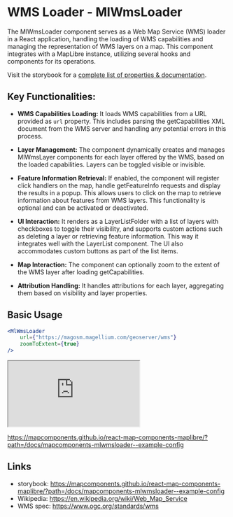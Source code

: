 # WMS Loader - MlWmsLoader

The MlWmsLoader component serves as a Web Map Service (WMS) loader in a React application, handling the loading of WMS capabilities and managing the representation of WMS layers on a map. This component integrates with a MapLibre instance, utilizing several hooks and components for its operations.

Visit the storybook for a [complete list of properties & documentation](https://mapcomponents.github.io/react-map-components-maplibre/?path=/docs/mapcomponents-mlwmsloader--example-config).

## Key Functionalities:

- **WMS Capabilities Loading:** It loads WMS capabilities from a URL provided as `url` property. This includes parsing the getCapabilities XML document from the WMS server and handling any potential errors in this process.

- **Layer Management:** The component dynamically creates and manages MlWmsLayer components for each layer offered by the WMS, based on the loaded capabilities. Layers can be toggled visible or invisible.

- **Feature Information Retrieval:** If enabled, the component will register click handlers on the map, handle getFeatureInfo requests and display the results in a popup. This allows users to click on the map to retrieve information about features from WMS layers. This functionality is optional and can be activated or deactivated.

- **UI Interaction:** It renders as a LayerListFolder with a list of layers with checkboxes to toggle their visibility, and supports custom actions such as deleting a layer or retrieving feature information. This way it integrates well with the LayerList component. The UI also accommodates custom buttons as part of the list items.

- **Map Interaction:** The component can optionally zoom to the extent of the WMS layer after loading getCapabilities.

- **Attribution Handling:** It handles attributions for each layer, aggregating them based on visibility and layer properties.

## Basic Usage


```jsx
<MlWmsLoader
	url={"https://magosm.magellium.com/geoserver/wms"}
	zoomToExtent={true}
/>
```

<iframe
  id="iframe--core-maplibremap--style-change-config"
  title="Style Change Config"
  src="https://mapcomponents.github.io/react-map-components-maplibre/iframe.html?args=&id=mapcomponents-mlwmsloader--example-config&viewMode=story"
  allowfullscreen=""
  loading="lazy"
  style={{ width: "100%", height: "500px", border: "0px none" }}
></iframe>

https://mapcomponents.github.io/react-map-components-maplibre/?path=/docs/mapcomponents-mlwmsloader--example-config

## Links

- storybook: https://mapcomponents.github.io/react-map-components-maplibre/?path=/docs/mapcomponents-mlwmsloader--example-config
- Wikipedia: https://en.wikipedia.org/wiki/Web_Map_Service
- WMS spec: https://www.ogc.org/standards/wms